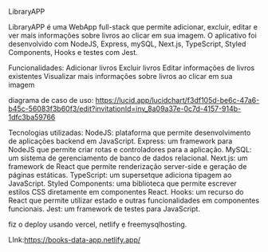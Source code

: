 LibraryAPP

LibraryAPP é uma WebApp full-stack que permite adicionar, excluir, editar e ver mais informações sobre livros ao clicar em sua imagem. O aplicativo foi desenvolvido com NodeJS, Express, mySQL, Next.js, TypeScript, Styled Components, Hooks e testes com Jest.

Funcionalidades:
Adicionar livros 
Excluir livros 
Editar informações de livros existentes
Visualizar mais informações sobre livros ao clicar em sua imagem

diagrama de caso de uso: https://lucid.app/lucidchart/f3df105d-be6c-47a6-b45c-56083f3b60f3/edit?invitationId=inv_8a09a37e-0c7d-4157-914b-1dfc3ba59766

Tecnologias utilizadas:
NodeJS: plataforma que permite desenvolvimento de aplicações backend em JavaScript.
Express: um framework para NodeJS que permite criar rotas e controladores para a aplicação.
MySQL: um sistema de gerenciamento de banco de dados relacional.
Next.js: um framework de React que permite renderização server-side e geração de páginas estáticas.
TypeScript: um supersetque adiciona tipagem ao JavaScript.
Styled Components: uma biblioteca que permite escrever estilos CSS diretamente em componentes React.
Hooks: um recurso do React que permite utilizar estado e outras funcionalidades em componentes funcionais.
Jest: um framework de testes para JavaScript.

fiz o deploy usando vercel, netlify e freemysqlhosting.

LInk:https://books-data-app.netlify.app/
